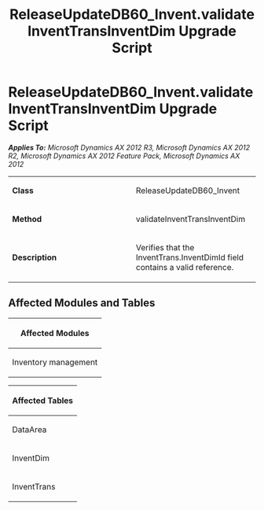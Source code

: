 ﻿---
title: ReleaseUpdateDB60_Invent.validateInventTransInventDim Upgrade Script
TOCTitle: ReleaseUpdateDB60_Invent.validateInventTransInventDim Upgrade Script
ms:assetid: 9521537a-d705-58fa-2b77-c7847cb6b78b
ms:mtpsurl: https://msdn.microsoft.com/en-us/library/JJ686159(v=AX.60)
ms:contentKeyID: 49709863
ms.date: 05/18/2015
mtps_version: v=AX.60
---

# ReleaseUpdateDB60\_Invent.validateInventTransInventDim Upgrade Script 


_**Applies To:** Microsoft Dynamics AX 2012 R3, Microsoft Dynamics AX 2012 R2, Microsoft Dynamics AX 2012 Feature Pack, Microsoft Dynamics AX 2012_

<table>
<colgroup>
<col style="width: 50%" />
<col style="width: 50%" />
</colgroup>
<tbody>
<tr class="odd">
<td><p><strong>Class</strong></p></td>
<td><p>ReleaseUpdateDB60_Invent</p></td>
</tr>
<tr class="even">
<td><p><strong>Method</strong></p></td>
<td><p>validateInventTransInventDim</p></td>
</tr>
<tr class="odd">
<td><p><strong>Description</strong></p></td>
<td><p>Verifies that the InventTrans.InventDimId field contains a valid reference.</p></td>
</tr>
</tbody>
</table>


## Affected Modules and Tables

<table>
<colgroup>
<col style="width: 100%" />
</colgroup>
<thead>
<tr class="header">
<th><p>Affected Modules</p></th>
</tr>
</thead>
<tbody>
<tr class="odd">
<td><p>Inventory management</p></td>
</tr>
</tbody>
</table>


<table>
<colgroup>
<col style="width: 100%" />
</colgroup>
<thead>
<tr class="header">
<th><p>Affected Tables</p></th>
</tr>
</thead>
<tbody>
<tr class="odd">
<td><p>DataArea</p></td>
</tr>
<tr class="even">
<td><p>InventDim</p></td>
</tr>
<tr class="odd">
<td><p>InventTrans</p></td>
</tr>
</tbody>
</table>

  


